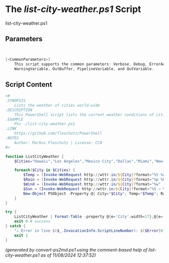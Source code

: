 The *list-city-weather.ps1* Script
===========================

list-city-weather.ps1 


Parameters
----------
```powershell


[<CommonParameters>]
    This script supports the common parameters: Verbose, Debug, ErrorAction, ErrorVariable, WarningAction, 
    WarningVariable, OutBuffer, PipelineVariable, and OutVariable.
```

Script Content
--------------
```powershell
<#
.SYNOPSIS
	Lists the weather of cities world-wide 
.DESCRIPTION
	This PowerShell script lists the current weather conditions of cities world-wide (west to east).
.EXAMPLE
	PS> ./list-city-weather.ps1
.LINK
	https://github.com/fleschutz/PowerShell
.NOTES
	Author: Markus Fleschutz | License: CC0
#>

function ListCityWeather {
	$Cities="Hawaii","Los Angeles","Mexico City","Dallas","Miami","New York","Rio de Janeiro","Paris","London","Berlin","Cape Town","Dubai","Mumbai","Singapore","Hong Kong","Perth","Peking","Tokyo","Sydney"

	foreach($City in $Cities) {
		$Temp = (Invoke-WebRequest http://wttr.in/${City}?format="%t %c " -UserAgent "curl" -useBasicParsing).Content
		$Rain = (Invoke-WebRequest http://wttr.in/${City}?format="%p %h" -UserAgent "curl" -useBasicParsing).Content
		$Wind = (Invoke-WebRequest http://wttr.in/${City}?format="%w" -UserAgent "curl" -useBasicParsing).Content
		$Sun = (Invoke-WebRequest http://wttr.in/${City}?format="%S → %s" -UserAgent "curl" -useBasicParsing).Content
		New-Object PSObject -Property @{ City="$City"; Temp="$Temp"; Rain="$Rain"; Wind="$Wind"; Sun="$Sun" }
	}
}

try {
	ListCityWeather | Format-Table -property @{e='City';width=17},@{e='Temp';width=13},@{e='Rain';width=15},@{e='Wind';width=12},@{e='Sun';width=20}
	exit 0 # success
} catch {
	"⚠️ Error in line $($_.InvocationInfo.ScriptLineNumber): $($Error[0])"
	exit 1
}
```

*(generated by convert-ps2md.ps1 using the comment-based help of list-city-weather.ps1 as of 11/08/2024 12:37:52)*
